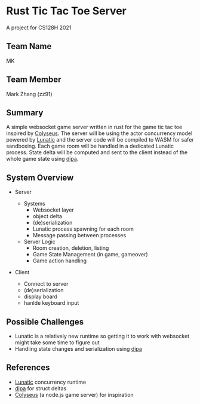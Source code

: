 # Rust Tic Tac Toe Server

A project for CS128H 2021

## Team Name

MK

## Team Member

Mark Zhang (zz91)

## Summary

A simple websocket game server written in rust for the game tic tac toe inspired by [Colyseus](https://github.com/colyseus/colyseus). The server will be using the actor concurrency model powered by [Lunatic](https://github.com/lunatic-solutions/lunatic) and the server code will be compiled to WASM for safer sandboxing. Each game room will be handled in a dedicated Lunatic process. State delta will be computed and sent to the client instead of the whole game state using [dipa](https://github.com/chinedufn/dipa).

## System Overview

- Server
  - Systems
    - Websocket layer
    - object delta
    - (de)serialization
    - Lunatic process spawning for each room
    - Message passing between processes
  - Server Logic
    - Room creation, deletion, listing
    - Game State Management (in game, gameover)
    - Game action handling

- Client
  - Connect to server
  - (de)serialization
  - display board
  - hanlde keyboard input


## Possible Challenges

- Lunatic is a relatively new runtime so getting it to work with websocket might take some time to figure out
- Handling state changes and serialization using [dipa](https://github.com/chinedufn/dipa)

## References

- [Lunatic](https://github.com/lunatic-solutions/lunatic) concurrency runtime
- [dipa](https://github.com/chinedufn/dipa) for struct deltas
- [Colyseus](https://github.com/colyseus/colyseus) (a node.js game server) for inspiration
